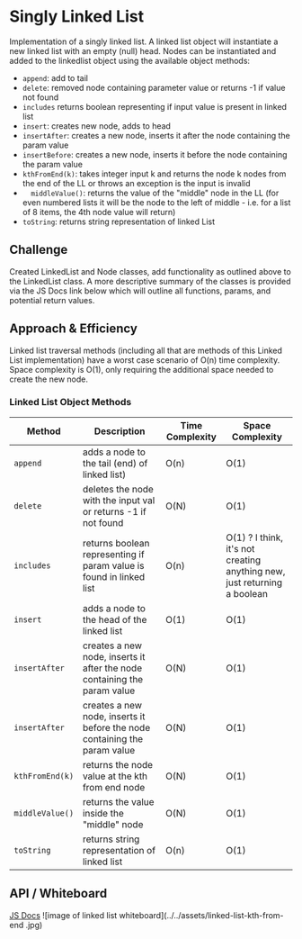 # Singly Linked List
Implementation of a singly linked list. A linked list object will instantiate a new linked list with an empty (null) head. Nodes can be instantiated and added to the linkedlist object using the available object methods:

- ```append```: add to tail
- ```delete```: removed node containing parameter value or returns -1 if value not found
- ```includes``` returns boolean representing if input value is present in linked list
- ```insert```: creates new node, adds to head
- ```insertAfter```: creates a new node, inserts it after the node containing the param value
- ```insertBefore```: creates a new node, inserts it before the node containing the param value
- ```kthFromEnd(k)```: takes integer input k and returns the node k nodes from the end of the LL or throws an exception is the input is invalid
- ```  middleValue()```: returns the value of the "middle" node in the LL (for even numbered lists it will be the node to the left of middle - i.e. for a list of 8 items, the 4th node value will return)
- ```toString```: returns string representation of linked List

## Challenge
Created LinkedList and Node classes, add functionality as outlined above to the LinkedList class. A more descriptive summary of the classes is provided via the JS Docs link below which will outline all functions, params, and potential return values.

## Approach & Efficiency
Linked list traversal methods (including all that are methods of this Linked List implementation) have a worst case scenario of O(n) time complexity. Space complexity is O(1), only requiring the additional space needed to create the new node.

### Linked List Object Methods

| Method | Description | Time Complexity | Space Complexity
------ | ----------- | --------------- | ----------------
| ```append``` | adds a node to the tail (end) of linked list) |  O(n) | O(1)
| ```delete ``` | deletes the node with the input val or returns -1 if not found | O(N) | O(1)
| ```includes``` | returns boolean representing if param value is found in linked list | O(n) | O(1) ? I think, it's not creating anything new, just returning a boolean
| ```insert``` | adds a node to the head of the linked list | O(1) | O(1)
| ```insertAfter``` | creates a new node, inserts it after the node containing the param value | O(N) | O(1)
| ```insertAfter``` | creates a new node, inserts it before the node containing the param value | O(N) | O(1)
| ```kthFromEnd(k)``` | returns the node value at the kth from end node | O(N) | O(1)
| ```middleValue()``` | returns the value inside the "middle" node | O(N) | O(1)
| ```toString``` | returns string representation of linked list | O(n) | O(1)

## API / Whiteboard
[JS Docs](https://annethor.github.io/data-structures-and-algorithms/out/linked-list.js.html)
![image of linked list whiteboard](../../assets/linked-list-kth-from-end
  .jpg)

